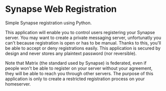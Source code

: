 # Synapse Web Registration
Simple Synapse registration using Python.

This application will enable you to control users registering your Synapse server. You may want to create a private messaging server, unfortunatly you can't because registration is open or has to be manual. Thanks to this, you'll be able to accept or deny registrations easily. This application is secured by design and never stores any plaintext password (nor reversible).

Note that Matrix (the standard used by Synapse) is federated, even if people won't be able to register on your server without your agreement, they will be able to reach you through other servers. The purpose of this application is only to create a restricted registration process on your homeserver.
